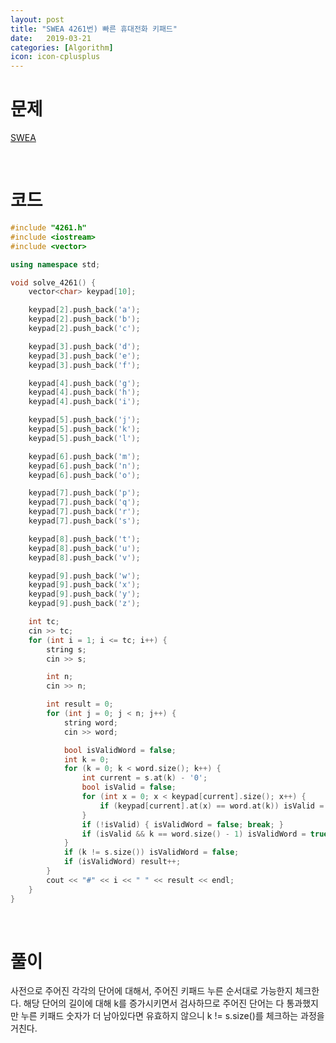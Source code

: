 ```yaml
---
layout: post
title: "SWEA 4261번) 빠른 휴대전화 키패드"
date:   2019-03-21
categories: [Algorithm]
icon: icon-cplusplus
---
```


# 문제
[SWEA](https://www.swexpertacademy.com/main/code/problem/problemDetail.do?contestProbId=AWLL7kaaAPsDFAUW&categoryId=AWLL7kaaAPsDFAUW&categoryType=CODE)

<br>

# 코드
```c++
#include "4261.h"
#include <iostream>
#include <vector>

using namespace std;

void solve_4261() {
    vector<char> keypad[10];

    keypad[2].push_back('a');
    keypad[2].push_back('b');
    keypad[2].push_back('c');

    keypad[3].push_back('d');
    keypad[3].push_back('e');
    keypad[3].push_back('f');

    keypad[4].push_back('g');
    keypad[4].push_back('h');
    keypad[4].push_back('i');

    keypad[5].push_back('j');
    keypad[5].push_back('k');
    keypad[5].push_back('l');

    keypad[6].push_back('m');
    keypad[6].push_back('n');
    keypad[6].push_back('o');

    keypad[7].push_back('p');
    keypad[7].push_back('q');
    keypad[7].push_back('r');
    keypad[7].push_back('s');

    keypad[8].push_back('t');
    keypad[8].push_back('u');
    keypad[8].push_back('v');

    keypad[9].push_back('w');
    keypad[9].push_back('x');
    keypad[9].push_back('y');
    keypad[9].push_back('z');

    int tc;
    cin >> tc;
    for (int i = 1; i <= tc; i++) {
        string s;
        cin >> s;

        int n;
        cin >> n;

        int result = 0;
        for (int j = 0; j < n; j++) {
            string word;
            cin >> word;

            bool isValidWord = false;
            int k = 0;
            for (k = 0; k < word.size(); k++) {
                int current = s.at(k) - '0';
                bool isValid = false;
                for (int x = 0; x < keypad[current].size(); x++) {
                    if (keypad[current].at(x) == word.at(k)) isValid = true;
                }
                if (!isValid) { isValidWord = false; break; }
                if (isValid && k == word.size() - 1) isValidWord = true;
            }
            if (k != s.size()) isValidWord = false;
            if (isValidWord) result++;
        }
        cout << "#" << i << " " << result << endl;
    }
}
```

<br>

# 풀이
사전으로 주어진 각각의 단어에 대해서, 주어진 키패드 누른 순서대로 가능한지 체크한다. 해당 단어의 길이에 대해 k를 증가시키면서 검사하므로 주어진 단어는 다 통과했지만 누른 키패드 숫자가 더 남아있다면 유효하지 않으니 k != s.size()를 체크하는 과정을 거친다.
